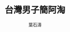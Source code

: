 ---
templateKey: blog-post
title: 台灣男子簡阿淘
logline: 我是三民主義的信徒，可以吧？
featuredimage: /img/ip-01.jpg
cats:
  - 傳記
  - 歷史
  - 劇情
tags:
  - 白色恐怖
  - 二二八事件
  - 監獄
author: 葉石濤
origin: 小說
publisher: 國家人權博物館 / 春山出版
year: 未明
owner: 未明
dev: 未明
property: 國家人權博物館與春山出版社共有
signature: 為作者葉石濤以自身經歷寫成的自傳體小說，共由數篇短篇組成。此作品曾由高雄的南風劇團改編成舞台劇《簡先生》，也具有發展成為連續劇的潛力。
field: 連續劇
spec: 未明
refs: 未明
---